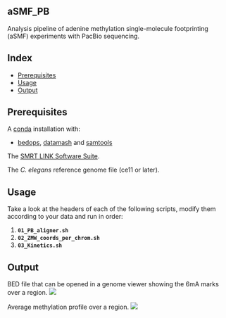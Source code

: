 ## aSMF_PB
Analysis pipeline of adenine methylation single-molecule footprinting (aSMF) experiments with PacBio sequencing.

## Index

- [Prerequisites](https://github.com/AAnnan/aSMF_PB/#prerequisites)
- [Usage](https://github.com/AAnnan/aSMF_PB/#usage)
- [Output](https://github.com/AAnnan/aSMF_PB/#output)

## Prerequisites

A [conda](https://docs.conda.io/projects/conda/en/latest/user-guide/install/index.html) installation with:
* [bedops](https://anaconda.org/bioconda/bedops), [datamash](https://anaconda.org/bioconda/datamash) and [samtools](https://anaconda.org/bioconda/samtools)

The [SMRT LINK Software Suite](https://www.pacb.com/support/software-downloads/).

The *C. elegans* reference genome file (ce11 or later).

## Usage

Take a look at the headers of each of the following scripts, modify them according to your data and run in order:

1. **`01_PB_aligner.sh`**
1. **`02_ZMW_coords_per_chrom.sh`**
1. **`03_Kinetics.sh`**

## Output

BED file that can be opened in a genome viewer showing the 6mA marks over a region.
![](https://i.imgur.com/3zu7mfN.png)

Average methylation profile over a region.
![](https://i.imgur.com/fJgT3x8.png)
